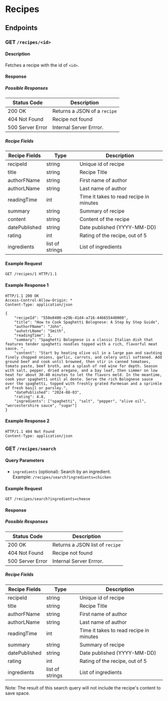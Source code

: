 # Recipes

## Endpoints

### GET `/recipes/<id>`

#### Description
Fetches a recipe with the id of `<id>`. 

#### Response
##### Possible Responses
| Status Code             | Description                             |
|-------------------------|-----------------------------------------|
| 200 OK                  | Returns a JSON of a `recipe`            |
| 404 Not Found           | Recipe not found                        |
| 500 Server Error        | Internal Server Errror.                 |

##### Recipe Fields
| Recipe Fields            | Type   | Description                          |
|--------------------------|--------|--------------------------------------|
| recipeId                 | string | Unique id of recipe                  |
| title                    | string | Recipe Title                         |
| authorFName              | string | First name of author                 |
| authorLName              | string | Last name of author                  |
| readingTime              | int    | Time it takes to read recipe in minutes        |
| summary                  | string | Summary of recipe                    |
| content                  | string | Content of the recipe                |
| datePublished            | string | Date published (YYYY-MM-DD)          |
| rating                   | int    | Rating of the recipe, out of 5       |
| ingredients              | list of strings | List of ingredients         |

#### Example Request
```
GET /recipes/1 HTTP/1.1
```

#### Example Response 1
```
HTTP/1.1 200 OK
Access-Control-Allow-Origin: *
Content-Type: application/json

{
    "recipeId": "550e8400-e29b-41d4-a716-446655440000",
    "title": "How to Cook Spaghetti Bolognese: A Step by Step Guide",
    "authorFName": "John",
    "auhotrLName": "Smith",
    "readingTime": 3,
    "summary": "Spaghetti Bolognese is a classic Italian dish that features tender spaghetti noodles topped with a rich, flavorful meat sauce. ",
    "content": "Start by heating olive oil in a large pan and sautéing finely chopped onions, garlic, carrots, and celery until softened. Add ground beef and cook until browned, then stir in canned tomatoes, tomato paste, beef broth, and a splash of red wine for depth. Season with salt, pepper, dried oregano, and a bay leaf, then simmer on low heat for about 30-40 minutes to let the flavors meld. In the meantime, cook your spaghetti until al dente. Serve the rich Bolognese sauce over the spaghetti, topped with freshly grated Parmesan and a sprinkle of fresh basil or parsley.",
    "datePublished": "2024-08-03",
    "rating": 4.8,
    "ingredients": ["spaghetti", "salt", "pepper", "olive oil", "worcestershire sauce", "sugar"]
}
```

#### Example Response 2
```
HTTP/1.1 404 Not Found
Content-Type: application/json
```

### GET `/recipes/search`

#### Query Parameters
- `ingredients` (optional): Search by an ingredient.   
  Example: `/recipes/search?ingredients=chicken`

#### Example Request
`GET /recipes/search?ingredients=cheese`

#### Response
##### Possible Responses
| Status Code             | Description                             |
|-------------------------|-----------------------------------------|
| 200 OK                  | Returns a JSON list of `recipe`         |
| 404 Not Found           | Recipe not found                        |
| 500 Server Error        | Internal Server Errror.                 |

##### Recipe Fields
| Recipe Fields            | Type   | Description                          |
|--------------------------|--------|--------------------------------------|
| recipeId                 | string | Unique id of recipe                  |
| title                    | string | Recipe Title                         |
| authorFName              | string | First name of author                 |
| authorLName              | string | Last name of author                  |
| readingTime              | int    | Time it takes to read recipe in minutes        |
| summary                  | string | Summary of recipe                    |
| datePublished            | string | Date published (YYYY-MM-DD)          |
| rating                   | int    | Rating of the recipe, out of 5       |
| ingredients              | list of strings | List of ingredients         |

Note: The result of this search query will not include the recipe's content to save space.